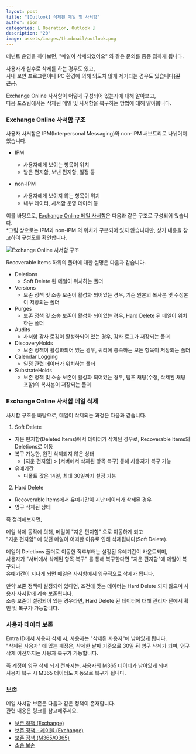 ```yaml
---
layout: post
title: "[Outlook] 삭제된 메일 및 사서함"
author: sion
categories: [ Operation, Outlook ]
description: "20"
image: assets/images/thumbnail/outlook.png
---
```


테넌트 운영을 하다보면, "메일이 삭제되었어요" 와 같은 문의를 종종 접하게 됩니다.  

사용자가 실수로 삭제를 하는 경우도 있고,  
사내 보안 프로그램이나 PC 환경에 의해 의도치 않게 제거되는 경우도 있습니다~~(질끈..)~~.

Exchange Online 사서함이 어떻게 구성되어 있는지에 대해 알아보고,  
다음 포스팅에서는 삭제된 메일 및 사서함을 복구하는 방법에 대해 알아봅니다.  


### Exchange Online 사서함 구조

사용자 사서함은 IPM(Interpersonal Messaging)와 non-IPM 서브트리로 나뉘어져 있습니다.  

- IPM
    - 사용자에게 보이는 항목이 위치
    - 받은 편지함, 보낸 편지함, 일정 등

- non-IPM
    - 사용자에게 보이지 않는 항목이 위치
    - 내부 데이터, 사서함 운영 데이터 등


이를 바탕으로, [Exchange Online 메일 사서함][1]은 다음과 같은 구조로 구성되어 있습니다.  
*그림 상으로는 IPM과 non-IPM 의 위치가 구분되어 있지 않습니다만, 상기 내용을 참고하여 구성도를 확인합니다.  

<img src="{{site.baseurl}}/assets/images/20/1.PNG" title="Exchange Online 사서함 구조">


Recoverable Items 하위의 폴더에 대한 설명은 다음과 같습니다.  

- Deletions  
    - Soft Delete 된 메일이 위치하는 폴더  
- Versions  
    - 보존 정책 및 소송 보존이 활성화 되어있는 경우, 기존 원본의 복사본 및 수정본이 저장되는 폴더  
- Purges  
    - 보존 정책 및 소송 보존이 활성화 되어있는 경우, Hard Delete 된 메일이 위치하는 폴더  
- Audits  
    - 사서함 감사 로깅이 활성화되어 있는 경우, 감사 로그가 저장되는 폴더  
- DiscoveryHolds  
    - 보존 정책이 활성화되어 있는 경우, 쿼리에 충족하는 모든 항목이 저장되는 폴더  
- Calendar Logging  
    - 일정 관련 데이터가 위치하는 폴더  
- SubstrateHolds  
    - 보존 정책 및 소송 보존이 활성화 되어있는 경우, 팀즈 채팅(수정, 삭제된 채팅 포함)의 복사본이 저장되는 폴더  


### Exchange Online 사서함 메일 삭제 

사서함 구조를 바탕으로, 메일이 삭제되는 과정은 다음과 같습니다.  

1. Soft Delete
- 지운 편지함(Deleted Items)에서 데이터가 삭제된 경우로, Recoverable Items의 Deletions로 이동
- 복구 가능한, 완전 삭제되지 않은 상태
    - [지운 편지함] > [서버에서 삭제된 항목 복구] 통해 사용자가 복구 가능
- 유예기간
    - 디폴트 값은 14일, 최대 30일까지 설정 가능

2. Hard Delete
- Recoverable Items에서 유예기간이 지난 데이터가 삭제된 경우
- 영구 삭제된 상태

즉 정리해보자면,

메일 삭제 동작에 의해, 메일이 "지운 편지함" 으로 이동하게 되고  
"지운 편지함" 에 있던 메일이 어떠한 이유로 인해 삭제됩니다(Soft Delete).  

메일이 Deletions 폴더로 이동한 직후부터는 설정된 유예기간이 카운트되며,  
사용자가 "서버에서 삭제된 항목 복구" 를 통해 복구한다면 "지운 편지함"에 메일이 복구되나  
유예기간이 지나게 되면 메일은 사서함에서 영구적으로 삭제가 됩니다.  

만약 보존 정책이 설정되어 있다면, 조건에 맞는 데이터는 Hard Delete 되지 않으며 사용자 사서함에 계속 보존됩니다.  
소송 보존이 설정되어 있는 경우라면, Hard Delete 된 데이터에 대해 관리자 단에서 확인 및 복구가 가능합니다.  


### 사용자 데이터 보존

Entra ID에서 사용자 삭제 시, 사용자는 "삭제된 사용자"에 남아있게 됩니다.  
"삭제된 사용자" 에 있는 계정은, 삭제한 날짜 기준으로 30일 뒤 영구 삭제가 되며, 영구 삭제 이전까지는 사용자 복구가 가능합니다.  

즉 계정이 영구 삭제 되기 전까지는, 사용자의 M365 데이터가 남아있게 되며  
사용자 복구 시 M365 데이터도 자동으로 복구가 됩니다.  


### 보존

메일 사서함 보존은 다음과 같은 정책이 존재합니다.  
관련 내용은 링크를 참고해주세요.  

- [보존 정책 (Exchange)][2]  
- [보존 정책 - 레이블 (Exchange)][3]  
- [보존 정책 (M365/O365)][4]  
- [소송 보존][5]  

[1]: ("https://learn.microsoft.com/en-us/exchange/security-and-compliance/recoverable-items-folder/recoverable-items-folder")
[2]: ("https://learn.microsoft.com/en-us/exchange/security-and-compliance/messaging-records-management/create-a-retention-policy")
[3]: ("https://learn.microsoft.com/en-us/exchange/security-and-compliance/messaging-records-management/add-or-remove-retention-tags")
[4]: ("https://learn.microsoft.com/en-us/purview/create-retention-policies?tabs=other-retention")
[5]: ("https://learn.microsoft.com/en-us/purview/ediscovery-create-a-litigation-hold")
